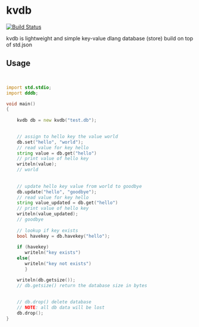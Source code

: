 # kvdb
[![Build Status](https://travis-ci.org/cvsae/kvdb.svg?branch=master)](https://travis-ci.org/cvsae/kvdb)

 kvdb is lightweight and simple key-value dlang database (store) build on top of std.json 

## Usage


``` d


import std.stdio;
import dddb;

void main()
{
	
    kvdb db = new kvdb("test.db");
    

    // assign to hello key the value world 
    db.set("hello", "world");
    // read value for key hello
    string value = db.get("hello")
    // print value of hello key 
    writeln(value);
    // world
    
    
    // update hello key value from world to goodbye
    db.update("hello", "goodbye");
    // read value for key hello
    string value_updated = db.get("hello")
    // print value of hello key 
    writeln(value_updated);
    // goodbye
    
    // lookup if key exists
    bool havekey = db.havekey("hello");
    
    if (havekey)
       writeln("key exists")
    else{
       writeln("key not exists")
       }

    writeln(db.getsize());
    // db.getsize() return the database size in bytes
    
    
    // db.drop() delete database 
    // NOTE: all db data will be lost
    db.drop();
}

